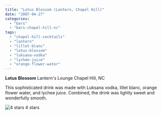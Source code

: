 ```yaml
---
title: "Lotus Blossom (Lantern, Chapel Hill)"
date: "2007-04-27"
categories:
  - "bars"
  - "bars-chapel-hill-nc"
tags:
  - "chapel-hill-cocktails"
  - "lantern"
  - "lillet-blanc"
  - "lotus-blossom"
  - "luksana-vodka"
  - "lychee-juice"
  - "orange-flower-water"
---
```


**Lotus Blossom** Lantern's Lounge Chapel Hill, NC

This sophisticated drink was made with Luksana vodka, lillet blanc, orange flower water, and lychee juice. Combined, the drink was lightly sweet and wonderfully smooth.




<div class="caption">

![4 stars](http://s3.amazonaws.com/thegourmez-wpmedia/2009/02/rating_truffle1.gif "rating_truffle1") 4 stars</div>

